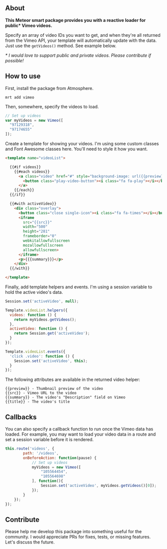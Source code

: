 About
-----

__This Meteor smart package provides you with a reactive loader for public* Vimeo videos.__

Specify an array of video IDs you want to get, and when they're all returned from the Vimeo API, your template will automatically update with the data. Just use the `getVideos()` method. See example below.

_* I would love to support public and private videos. Please contribute if possible!_

How to use
----------

First, install the package from Atmosphere.

`mrt add vimeo`

Then, somewhere, specify the videos to load.

```javascript
// Set up videos
var myVideos = new Vimeo([
  "97129318",
  "97174655"
]);
```


Create a template for showing your videos. I'm using some custom classes and Font Awesome classes here. You'll need to style it how you want.

```html
<template name="videoList">

  {{#if videos}}
    {{#each videos}}
      <a class="video" href="#" style="background-image: url({{preview}})">
        <button class="play-video-button"><i class="fa fa-play"></i></button>
      </a>
    {{/each}}
  {{/if}}

  {{#with activeVideo}}
    <div class="overlay">
      <button class="close single-icon"><i class="fa fa-times"></i></button>
      <iframe
        src="{{src}}"
        width="500"
        height="281"
        frameborder="0"
        webkitallowfullscreen
        mozallowfullscreen
        allowfullscreen>
      </iframe>
      <p>{{{summary}}}</p>
    </div>
  {{/with}}

</template>
```

Finally, add template helpers and events. I'm using a session variable to hold the active video's data.

```javascript
Session.set('activeVideo', null);

Template.videoList.helpers({
  videos: function () {
    return myVideos.getVideos();
  },
  activeVideo: function () {
    return Session.get('activeVideo');
  }
});

Template.videoList.events({
  'click .video': function () {
    Session.set('activeVideo', this);
  }
});
```

The following attributes are available in the returned video helper:

  ```
  {{preview}} - Thumbnail preview of the video
  {{src}} - Vimeo URL to the video
  {{summary}} - The video's "Description" field on Vimeo
  {{title}} - The video's title
  ```

Callbacks
----------
You can also specify a callback function to run once the Vimeo data has loaded. For example, you may want to load your video data in a route and set a session variable before it is rendered.

```javascript
this.route('videos', {
        path: '/videos',
        onBeforeAction: function(pause) {
            // Set up videos
            myVideos = new Vimeo([
                "105564454",
                "105564698"
            ], function(){
                Session.set('activeVideo', myVideos.getVideos()[0]);
            });
        }
    });
});
```


Contribute
----------

Please help me develop this package into something useful for the community. I would appreciate PRs for fixes, tests, or missing features. Let's discuss the future.
